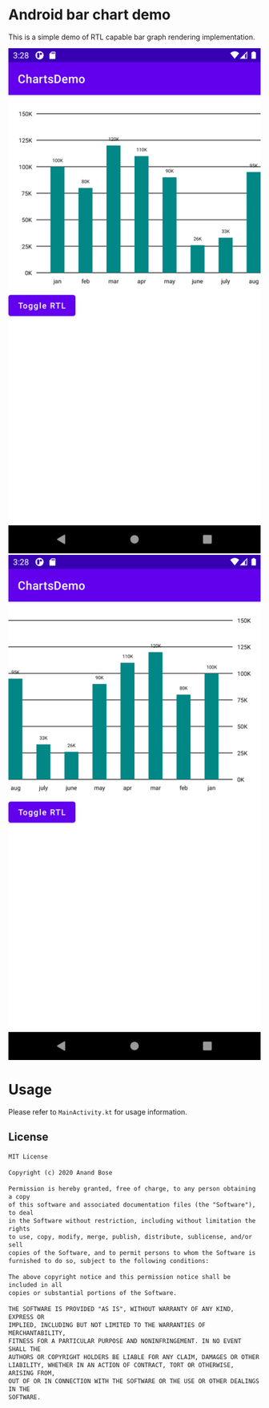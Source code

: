 # Android bar chart demo

This is a simple demo of RTL capable bar graph rendering implementation.

![Bar chart in LTR orientation](screenshots/bar-chart-ltr.png)
![Bar chart in RTL orientation](screenshots/bar-chart-rtl.png)

# Usage

Please refer to `MainActivity.kt` for usage information.

## License

```
MIT License

Copyright (c) 2020 Anand Bose

Permission is hereby granted, free of charge, to any person obtaining a copy
of this software and associated documentation files (the "Software"), to deal
in the Software without restriction, including without limitation the rights
to use, copy, modify, merge, publish, distribute, sublicense, and/or sell
copies of the Software, and to permit persons to whom the Software is
furnished to do so, subject to the following conditions:

The above copyright notice and this permission notice shall be included in all
copies or substantial portions of the Software.

THE SOFTWARE IS PROVIDED "AS IS", WITHOUT WARRANTY OF ANY KIND, EXPRESS OR
IMPLIED, INCLUDING BUT NOT LIMITED TO THE WARRANTIES OF MERCHANTABILITY,
FITNESS FOR A PARTICULAR PURPOSE AND NONINFRINGEMENT. IN NO EVENT SHALL THE
AUTHORS OR COPYRIGHT HOLDERS BE LIABLE FOR ANY CLAIM, DAMAGES OR OTHER
LIABILITY, WHETHER IN AN ACTION OF CONTRACT, TORT OR OTHERWISE, ARISING FROM,
OUT OF OR IN CONNECTION WITH THE SOFTWARE OR THE USE OR OTHER DEALINGS IN THE
SOFTWARE.
```
